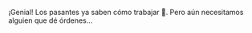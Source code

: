 ¡Genial! Los pasantes ya saben cómo trabajar :muscle:. Pero aún necesitamos alguien que dé órdenes...